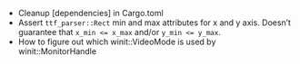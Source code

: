 * Cleanup [dependencies] in Cargo.toml
* Assert `ttf_parser::Rect` min and max attributes for x and y axis.
  Doesn’t guarantee that `x_min <= x_max` and/or `y_min <= y_max`.
* How to figure out which winit::VideoMode is used by winit::MonitorHandle
